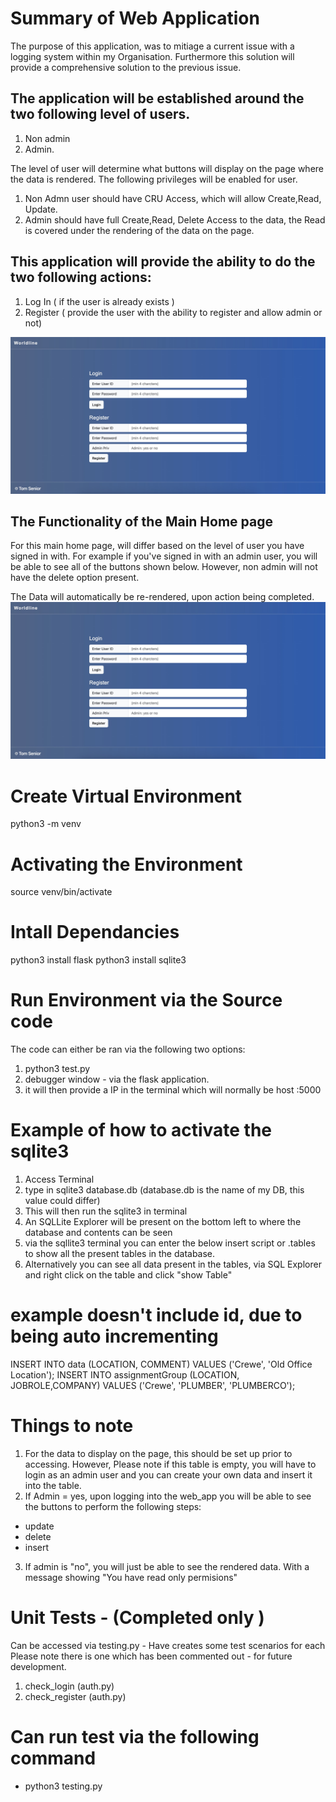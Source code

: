 # Summary of Web Application
The purpose of this application, was to mitiage a current issue with a logging system within my Organisation. Furthermore this solution will provide a comprehensive solution to  the previous issue. 

## The application will be established around the two following level of users.

1. Non admin
2. Admin.

The level of user will determine what buttons will display on the page where the data is rendered. The following privileges will be enabled for user.

1. Non Admn user should have CRU Access, which will allow Create,Read, Update. 
2. Admin should have full Create,Read, Delete Access to the data, the Read is covered under the rendering of the data on the page.

## This application will provide the ability to do the two following actions:

1. Log In ( if the user is already exists )
2. Register ( provide the user with the ability to register and allow admin or not)

![Log In / Register Screen](static/login.jpeg)

## The Functionality of the Main Home page

For this main home page, will differ based on the level of user you have signed in with. For example if you've signed in with an admin user, you will be able to see all of the buttons shown below. However, non admin will not have the delete option present. 

The Data will automatically be re-rendered, upon action being completed.
![Log In / Register Screen](static/login.jpeg)


# Create Virtual Environment
python3 -m venv <name of environment>
# Activating the Environment
source venv/bin/activate
# Intall Dependancies
python3 install flask
python3 install sqlite3
# Run Environment via the Source code
The code can either be ran via the following two options:
1. python3 test.py
2. debugger window - via the flask application.
3. it will then provide a IP in the terminal which will normally be host :5000

# Example of how to activate the sqlite3
1. Access Terminal 
2. type in sqlite3 database.db (database.db is the name of my DB, this value could differ)
3. This will then run the sqlite3 in terminal
4. An SQLLite Explorer will be present on the bottom left to where the database and contents can be seen
5. via the sqllite3 terminal you can enter the below insert script or .tables to show all the present tables in the database.
6. Alternatively you can see all data present in the tables, via SQL Explorer and right click on the table and click "show Table"

# example doesn't include id, due to being auto incrementing
INSERT INTO data (LOCATION, COMMENT) VALUES ('Crewe', 'Old Office Location');
INSERT INTO assignmentGroup (LOCATION, JOBROLE,COMPANY) VALUES ('Crewe', 'PLUMBER', 'PLUMBERCO');

# Things to note 
1. For the data to display on the page, this should be set up prior to accessing. However, Please note if this table is empty, you will have to login as an admin user and you can create your own data and insert it into the table.
2. If Admin = yes, upon logging into the web_app you will be able to see the buttons to perform the following steps:

- update 
- delete
- insert

3. If admin is "no", you will just be able to see the rendered data. With a message showing "You have read only permisions"

# Unit Tests - (Completed only ) 
Can be accessed via testing.py - Have creates some test scenarios for each 
Please note there is one which has been commented out - for future development.

1. check_login (auth.py)
2. check_register (auth.py)

# Can run test via the following command
- python3 testing.py
